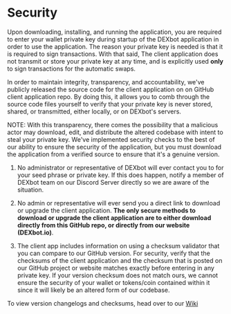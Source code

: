 # Security

Upon downloading, installing, and running the application, you are required to enter your wallet private key during startup of the DEXbot application in order to use the application. The reason your private key is needed is that it is required to sign transactions. With that said, The client application does not transmit or store your private key at any time, and is explicitly used **only** to sign transactions for the automatic swaps. 

In order to maintain integrity, transparency, and accountability, we've publicly released the source code for the client application on on GitHub client application repo. By doing this, it allows you to comb through the source code files yourself to verify that your private key is never stored, shared, or transmitted, either locally, or on DEXbot's servers. 

NOTE: With this transparency, there comes the possibility that a malicious actor may download, edit, and distribute the altered codebase with intent to steal your private key. We've implemented security checks to the best of our ability to ensure the security of the application, but you must download the application from a verified source to ensure that it's a genuine version.

1. No administrator or representative of DEXbot will ever contact you to for your seed phrase or private key. If this does happen, notify a member of DEXbot team on our Discord Server directly so we are aware of the situation.

2. No admin or representative will ever send you a direct link to download or upgrade the client application. **The only secure methods to download or upgrade the client application are to either download directly from this GitHub repo, or directly from our website (DEXbot.io)**.

3. The client app includes information on using a checksum validator that you can compare to our GitHub version. For security, verify that the checksums of the client application and the checksum that is posted on our GitHub project or website matches exactly before entering in any private key. If your version checksum does not match ours, we cannot ensure the security of your wallet or tokens/coin contained within it since it will likely be an altered form of our codebase.

To view version changelogs and checksums, head over to our [Wiki](https://www.github.com/)
